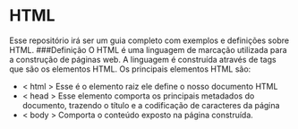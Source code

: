 # HTML
Esse repositório irá ser um guia completo com exemplos e definições sobre HTML.
###Definição
  O HTML é uma linguagem de marcação utilizada para a construção de páginas web.
  A linguagem é construída através de tags que são os elementos HTML. Os principais elementos HTML são:
-  < html >
  Esse é o elemento raiz ele define o nosso documento HTML
- < head >
  Esse elemento comporta os principais metadados do documento, trazendo o título e a codificação de caracteres da página
- < body >
  Comporta o conteúdo exposto na página construída.
  
